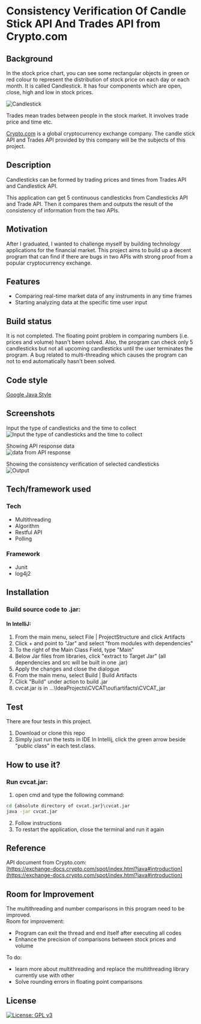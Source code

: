 # Consistency Verification Of Candle Stick API And Trades API from Crypto.com

## Background

In the stock price chart, you can see some rectangular objects in green or red colour to represent the distribution of stock price on each day or each month. It is called Candlestick. It has four components which are open, close, high and low in stock prices.</br>

![Candlestick](https://user-images.githubusercontent.com/66003316/203911743-912b6ed2-c38b-4618-8a7d-a67a59bd3e16.jpg)
</br>

Trades mean trades between people in the stock market. It involves trade price and time etc.

[Crypto.com](https://crypto.com/) is a global cryptocurrency exchange company. The candle stick API and Trades API provided by this company will be the subjects of this project.

## Description

Candlesticks can be formed by trading prices and times from Trades API and Candlestick API. </br>

This application can get 5 continuous candlesticks from Candlesticks API and Trade API. Then it compares them and outputs the result of the consistency of information from the two APIs.

## Motivation

After I graduated, I wanted to challenge myself by building technology applications for the financial market. This project aims to build up a decent program that can find if there are bugs in two APIs with strong proof from a popular cryptocurrency exchange.

## Features

- Comparing real-time market data of any instruments in any time frames
- Starting analyzing data at the specific time user input

## Build status
It is not completed. The floating point problem in comparing numbers (i.e. prices and volume) hasn't been solved. Also, the program can check only 5 candlesticks but not all upcoming candlesticks until the user terminates the program. A bug related to multi-threading which causes the program can not to end automatically hasn't been solved.

## Code style
[Google Java Style](https://google.github.io/styleguide/javaguide.html)

## Screenshots

Input the type of candlesticks and the time to collect</br>
![Input the type of candlesticks and the time to collect](https://user-images.githubusercontent.com/66003316/203912467-9e4a742d-08a3-4baa-b97c-e7a66245761a.png)</br>

Showing API response data</br>
![data from API response](https://user-images.githubusercontent.com/66003316/203921604-fab89627-86b0-4292-9d0c-84a6f780bc12.png)</br>

Showing the consistency verification of selected candlesticks</br>
![Output](https://user-images.githubusercontent.com/66003316/203921968-033709d8-2185-4608-a7e7-7a61e654f2e8.png)</br>


## Tech/framework used
### Tech
- Multithreading
- Algorithm
- Restful API
- Polling

### Framework
- Junit 
- log4j2

## Installation
### Build source code to .jar:
#### In IntelliJ:
1. From the main menu, select File | ProjectStructure and click Artifacts
2. Click + and point to "Jar" and select "from modules with dependencies"
3. To the right of the Main Class Field, type "Main"
4. Below Jar files from libraries, click "extract to Target Jar" (all dependencies and src will be built in one .jar) 
5. Apply the changes and close the dialogue
6. From the main menu, select Build | Build Artifacts
7. Click "Build" under action to build .jar
8. cvcat.jar is in \...\IdeaProjects\CVCAT\out\artifacts\CVCAT_jar

## Test
There are four tests in this project.
1. Download or clone this repo
2. Simply just run the tests in IDE
In Intellij, click the green arrow beside "public class" in each test.class.

## How to use it?
### Run cvcat.jar:
1. open cmd and type the following command:
```sh
cd {absolute directory of cvcat.jar}\cvcat.jar
java -jar cvcat.jar
```
2. Follow instructions
3. To restart the application, close the terminal and run it again

## Reference
API document from Crypto.com:</br>
[https://exchange-docs.crypto.com/spot/index.html?java#introduction](https://exchange-docs.crypto.com/spot/index.html?java#introduction)

## Room for Improvement
The multithreading and number comparisons in this program need to be improved. </br>
Room for improvement:
- Program can exit the thread and end itself after executing all codes
- Enhance the precision of comparisons between stock prices and volume

To do:
- learn more about multithreading and replace the multithreading library currently use with other
- Solve rounding errors in floating point comparisons

## License
[![License: GPL v3](https://img.shields.io/badge/License-GPLv3-blue.svg)](https://www.gnu.org/licenses/gpl-3.0)

